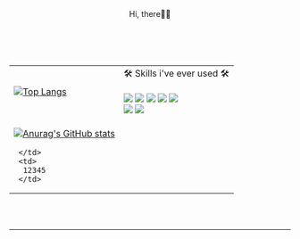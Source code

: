 <div align="center">  Hi, there👏👏</div>
<br/>
<br/>


 
 <br/>
 <br/>
 
 <table align="center">
  <tr>
   <td>
    
  [![Top Langs](https://github-readme-stats.vercel.app/api/top-langs/?username=wonstruckk)](https://github.com/wonstruckk/github-readme-stats)

   </td>
  <td>
   <div align="center">🛠 Skills i've ever used 🛠 </div>
   </br>
   <img src="https://img.shields.io/badge/React-61DAFB?style=flat-square&logo=react&logoColor=black"/>
   <img src="https://img.shields.io/badge/JavaScript-F7DF1E?style=flat-square&logo=javascript&logoColor=black"/>
   <img src="https://img.shields.io/badge/TypeScript-3178C6?style=flat-square&logo=typescript&logoColor=white"/>
   <img src="https://img.shields.io/badge/styled-components-DB7093?style=flat-square&logo=styled-components&logoColor=white"/>
   <img src="https://img.shields.io/badge/Redux-764ABC?style=flat-square&logo=redux&logoColor=white"/>
   </br>
   <img src="https://img.shields.io/badge/React Query-FF4154?style=flat-square&logo=react query&logoColor=white"/> 
 <img src="https://img.shields.io/badge/Figma-F24E1E?style=flat-square&logo=figma&logoColor=white"/> 
   </td>
   <tr>
     <td>
      
 [![Anurag's GitHub stats](https://github-readme-stats.vercel.app/api?username=wonstruckk)](https://github.com/wonstruckk/github-readme-stats)
  
     </td>
     <td>
      12345
     </td>
   
     
 </table>
</div>
 

<br/>
<br/>


----------

<br/>
<br/>






<!--
**wonstruckk/wonstruckk** is a ✨ _special_ ✨ repository because its `README.md` (this file) appears on your GitHub profile.

Here are some ideas to get you started:

- 🔭 I’m currently working on ...
- 🌱 I’m currently learning ...
- 👯 I’m looking to collaborate on ...Cancel changes
- 🤔 I’m looking for help with ...
- 💬 Ask me about ...
- 📫 How to reach me: ...
- 😄 Pronouns: ...
- ⚡ Fun fact: ...
-->
